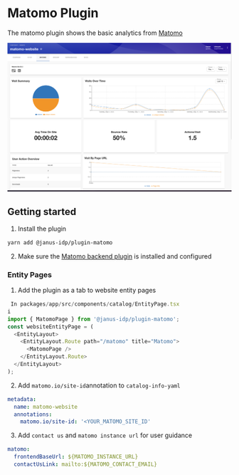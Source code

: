 # Matomo Plugin

The matomo plugin shows the basic analytics from [Matomo](https://matomo.org/)

![Matomo tab](./docs/matomo-tab.png)

## Getting started

1. Install the plugin

```bash
yarn add @janus-idp/plugin-matomo
```

2. Make sure the [Matomo backend plugin](../matomo-backend/README.md) is installed and configured

### Entity Pages

1. Add the plugin as a tab to website entity pages

```ts
 In packages/app/src/components/catalog/EntityPage.tsx
i
import { MatomoPage } from '@janus-idp/plugin-matomo';
const websiteEntityPage = (
  <EntityLayout>
    <EntityLayout.Route path="/matomo" title="Matomo">
      <MatomoPage />
    </EntityLayout.Route>
  </EntityLayout>
);
```

2. Add `matomo.io/site-id`annotation to `catalog-info-yaml`

```yaml
metadata:
  name: matomo-website
  annotations:
    matomo.io/site-id: '<YOUR_MATOMO_SITE_ID'
```

3. Add `contact us` and `matomo instance url` for user guidance

```yaml
matomo:
  frontendBaseUrl: ${MATOMO_INSTANCE_URL}
  contactUsLink: mailto:${MATOMO_CONTACT_EMAIL}
```
